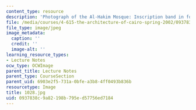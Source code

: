 ```yaml
---
content_type: resource
description: 'Photograph of the Al-Hakim Mosque: Inscription band in foliated Kufic.'
file: /media/courses/4-615-the-architecture-of-cairo-spring-2002/0937838c9a82198b795ed57756ed7184_1028.jpg
file_type: image/jpeg
image_metadata:
  caption: ''
  credit: ''
  image-alt: ''
learning_resource_types:
- Lecture Notes
ocw_type: OCWImage
parent_title: Lecture Notes
parent_type: CourseSection
parent_uid: 6903e2f5-731a-0bfe-a3b8-4ff0493b836b
resourcetype: Image
title: 1028.jpg
uid: 0937838c-9a82-198b-795e-d57756ed7184
---
```

